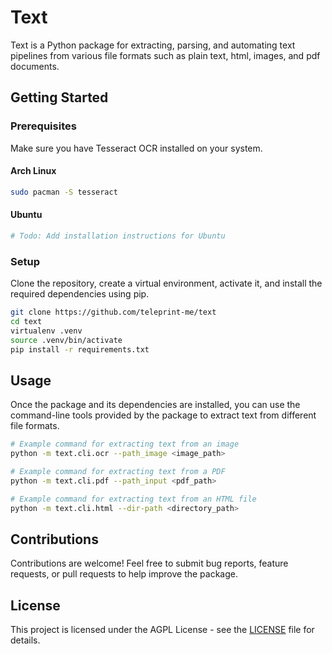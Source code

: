 # Text

Text is a Python package for extracting, parsing, and automating text pipelines from various file formats such as plain text, html, images, and pdf documents.

## Getting Started

### Prerequisites

Make sure you have Tesseract OCR installed on your system.

#### Arch Linux

```sh
sudo pacman -S tesseract
```

#### Ubuntu

```sh
# Todo: Add installation instructions for Ubuntu
```

### Setup

Clone the repository, create a virtual environment, activate it, and install the required dependencies using pip.

```sh
git clone https://github.com/teleprint-me/text
cd text
virtualenv .venv
source .venv/bin/activate
pip install -r requirements.txt
```

## Usage

Once the package and its dependencies are installed, you can use the command-line tools provided by the package to extract text from different file formats.

```sh
# Example command for extracting text from an image
python -m text.cli.ocr --path_image <image_path>

# Example command for extracting text from a PDF
python -m text.cli.pdf --path_input <pdf_path>

# Example command for extracting text from an HTML file
python -m text.cli.html --dir-path <directory_path>
```

## Contributions

Contributions are welcome! Feel free to submit bug reports, feature requests, or pull requests to help improve the package.

## License

This project is licensed under the AGPL License - see the [LICENSE](LICENSE) file for details.
